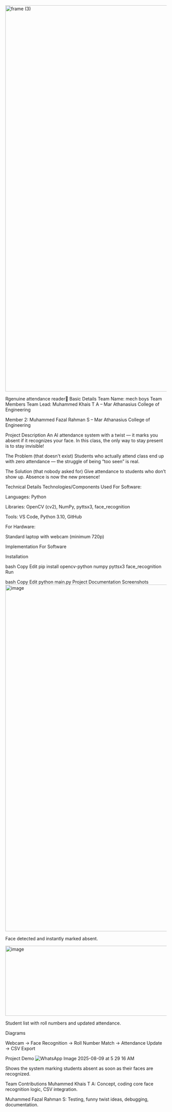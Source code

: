<img width="3188" height="1202" alt="frame (3)" src="https://github.com/user-attachments/assets/517ad8e9-ad22-457d-9538-a9e62d137cd7" />

Rgenuine attendance reader🎯
Basic Details
Team Name: mech boys
Team Members
Team Lead: Muhammed Khais T A – Mar Athanasius College of Engineering

Member 2: Muhammed Fazal Rahman S – Mar Athanasius College of Engineering

Project Description
An AI attendance system with a twist — it marks you absent if it recognizes your face.
In this class, the only way to stay present is to stay invisible!

The Problem (that doesn't exist)
Students who actually attend class end up with zero attendance — the struggle of being “too seen” is real.

The Solution (that nobody asked for)
Give attendance to students who don’t show up. Absence is now the new presence!

Technical Details
Technologies/Components Used
For Software:

Languages: Python

Libraries: OpenCV (cv2), NumPy, pyttsx3, face_recognition

Tools: VS Code, Python 3.10, GitHub

For Hardware:

Standard laptop with webcam (minimum 720p)

Implementation
For Software

Installation

bash
Copy
Edit
pip install opencv-python numpy pyttsx3 face_recognition
Run

bash
Copy
Edit
python main.py
Project Documentation
Screenshots
<img width="1918" height="1079" alt="image" src="https://github.com/user-attachments/assets/373cb7fe-bd5e-4f8e-9bd0-3c7706c047f9" />

Face detected and instantly marked absent.

<img width="987" height="218" alt="image" src="https://github.com/user-attachments/assets/2454f756-200d-4cef-851e-2648041f2d22" />

Student list with roll numbers and updated attendance.


Diagrams

Webcam → Face Recognition → Roll Number Match → Attendance Update → CSV Export

Project Demo
![WhatsApp Image 2025-08-09 at 5 29 16 AM](https://github.com/user-attachments/assets/b79d8c33-eefb-4bd1-9434-d00c3ed8e418)

Shows the system marking students absent as soon as their faces are recognized.

Team Contributions
Muhammed Khais T A: Concept, coding core face recognition logic, CSV integration.

Muhammed Fazal Rahman S: Testing, funny twist ideas, debugging, documentation.
